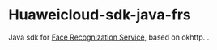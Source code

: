 # Huaweicloud-sdk-java-frs
Java sdk for [Face Recognization Service](https://www.huaweicloud.com/product/face.html), based on okhttp.
.
